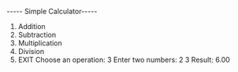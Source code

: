 ----- Simple Calculator-----
1. Addition
2. Subtraction
3. Multiplication
4. Division
5. EXIT
Choose an operation: 3
Enter two numbers: 2 3
Result: 6.00
